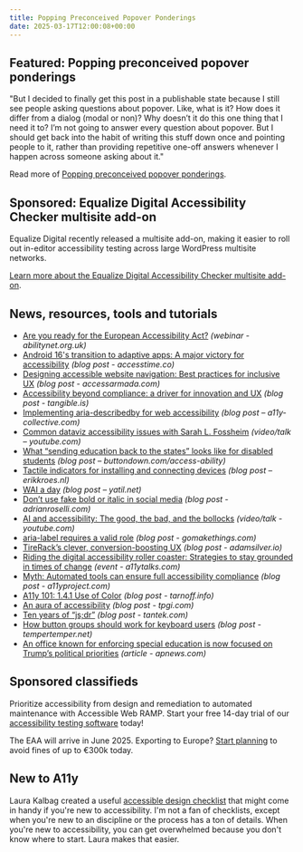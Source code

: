 ```yaml
---
title: Popping Preconceived Popover Ponderings
date: 2025-03-17T12:00:08+00:00
---
```


## Featured: Popping preconceived popover ponderings

"But I decided to finally get this post in a publishable state because I still see people asking questions about popover. Like, what is it? How does it differ from a dialog (modal or non)? Why doesn’t it do this one thing that I need it to? I’m not going to answer every question about popover. But I should get back into the habit of writing this stuff down once and pointing people to it, rather than providing repetitive one-off answers whenever I happen across someone asking about it."

Read more of [Popping preconceived popover ponderings](https://www.scottohara.me/blog/2025/03/14/popovers.html).

## Sponsored: Equalize Digital Accessibility Checker multisite add-on

Equalize Digital recently released a multisite add-on, making it easier to roll out in-editor accessibility testing across large WordPress multisite networks.

[Learn more about the Equalize Digital Accessibility Checker multisite add-on](https://equalizedigital.com/accessibility-checker/wordpress-multisite-add-on/?utm_source=a11yweekly&utm_medium=sponsored).

## News, resources, tools and tutorials

- [Are you ready for the European Accessibility Act?](https://abilitynet.org.uk/European-accessibility-act/webinar-series-your-guide-to-the-EAA) *(webinar - abilitynet.org.uk)*
- [Android 16's transition to adaptive apps: A major victory for accessibility](https://www.accesstime.co/blog/android-16-upgrade) *(blog post - accesstime.co)*
- [Designing accessible website navigation: Best practices for inclusive UX](https://www.accessarmada.com/blog/designing-accessible-website-navigation-best-practices-for-inclusive-ux/) *(blog post - accessarmada.com)*
- [Accessibility beyond compliance: a driver for innovation and UX](https://tangible.is/en/thinking/2025/01/accessibility-beyond-compliance-a-driver-for-innovation-and-ux) *(blog post - tangible.is)*
- [Implementing aria-describedby for web accessibility](https://www.a11y-collective.com/blog/aria-describedby/) *(blog post – a11y-collective.com)*
- [Common dataviz accessibility issues with Sarah L. Fossheim](https://www.youtube.com/watch?v=z6jdEqz7qf8) *(video/talk – youtube.com)*
- [What “sending education back to the states” looks like for disabled students](https://buttondown.com/access-ability/archive/what-sending-education-back-to-the-states-looks/) *(blog post – buttondown.com/access-ability)*
- [Tactile indicators for installing and connecting devices](https://www.erikkroes.nl/blog/tactile-indicators-for-installing-and-connecting-devices/) *(blog post – erikkroes.nl)*
- [WAI a day](https://yatil.net/blog/wai-a-day) *(blog post – yatil.net)*
- [Don’t use fake bold or italic in social media](https://adrianroselli.com/2025/03/dont-use-fake-bold-or-italic-in-social-media.html) *(blog post - adrianroselli.com)*
- [AI and accessibility: The good, the bad, and the bollocks](https://www.youtube.com/watch?v=Ij-GLix2QUQ) *(video/talk - youtube.com)*
- [aria-label requires a valid role](https://gomakethings.com/aria-label-requires-a-valid-role/) *(blog post - gomakethings.com)*
- [TireRack’s clever, conversion-boosting UX](https://adamsilver.io/blog/tireracks-clever-conversion-boosting-ux/) *(blog post - adamsilver.io)*
- [Riding the digital accessibility roller coaster: Strategies to stay grounded in times of change](https://a11ytalks.com/posts/2025-mar) *(event - a11ytalks.com)*
- [Myth: Automated tools can ensure full accessibility compliance](https://www.a11yproject.com/posts/automated-tools-can-ensure-full-accessibility-compliance/) *(blog post - a11yproject.com)*
- [A11y 101: 1.4.1 Use of Color](https://tarnoff.info/2025/03/10/a11y-101-1-4-1-use-of-color/) *(blog post - tarnoff.info)*
- [An aura of accessibility](https://www.tpgi.com/an-aura-of-accessibility/) *(blog post - tpgi.com)*
- [Ten years of “js;dr”](https://tantek.com/2025/069/t1/ten-years-jsdr-javascript-required-didnt-read) *(blog post - tantek.com)*
- [How button groups should work for keyboard users](https://www.tempertemper.net/blog/how-button-groups-should-work-for-keyboard-users) *(blog post - tempertemper.net)*
- [An office known for enforcing special education is now focused on Trump’s political priorities](https://apnews.com/article/education-department-civil-rights-special-education-antisemitism-764c1298a4ba856ce793249cdb57e6d6) *(article - apnews.com)*

## Sponsored classifieds

Prioritize accessibility from design and remediation to automated maintenance with Accessible Web RAMP. Start your free 14-day trial of our [accessibility testing software](https://accessibleweb.com/pricing/?utm_source=a11y_weekly&utm_medium=ad&utm_campaign=a11y_top_ad) today!

The EAA will arrive in June 2025. Exporting to Europe? [Start planning](https://www.insytful.com/community/blog/everything-you-need-to-know-about-the-european-accessibility-act-eaa?utm_source=A11y+weekly+newsletter&utm_medium=email&utm_campaign=EAA&utm_content=EAA+blog) to avoid fines of up to €300k today.

## New to A11y

Laura Kalbag created a useful [accessible design checklist](https://penpot.app/blog/accessible-design-checklist/) that might come in handy if you're new to accessibility. I'm not a fan of checklists, except when you're new to an discipline or the process has a ton of details. When you're new to accessibility, you can get overwhelmed because you don't know where to start. Laura makes that easier.

